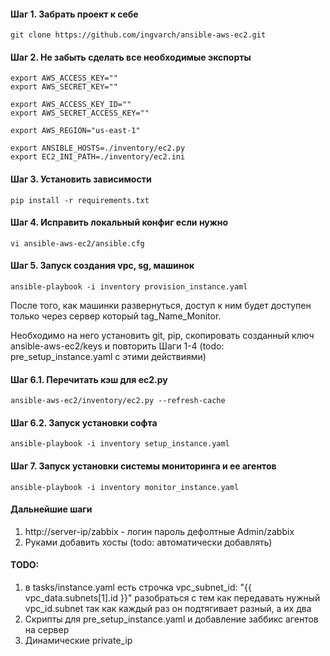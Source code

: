 #### Шаг 1. Забрать проект к себе

```
git clone https://github.com/ingvarch/ansible-aws-ec2.git
```

#### Шаг 2. Не забыть сделать все необходимые экспорты

```
export AWS_ACCESS_KEY=""
export AWS_SECRET_KEY=""

export AWS_ACCESS_KEY_ID=""
export AWS_SECRET_ACCESS_KEY=""

export AWS_REGION="us-east-1"

export ANSIBLE_HOSTS=./inventory/ec2.py
export EC2_INI_PATH=./inventory/ec2.ini
```

#### Шаг 3. Установить зависимости

```
pip install -r requirements.txt
```

#### Шаг 4. Исправить локальный конфиг если нужно

```
vi ansible-aws-ec2/ansible.cfg
```

#### Шаг 5. Запуск создания vpc, sg, машинок

```
ansible-playbook -i inventory provision_instance.yaml
```

После того, как машинки развернуться, доступ к ним будет доступен только
через сервер который tag_Name_Monitor.

Необходимо на него установить git, pip, скопировать созданный ключ
ansible-aws-ec2/keys и повторить Шаги 1-4
(todo: pre_setup_instance.yaml с этими действиями)

#### Шаг 6.1. Перечитать кэш для ec2.py

```
ansible-aws-ec2/inventory/ec2.py --refresh-cache
```

#### Шаг 6.2. Запуск установки софта

```
ansible-playbook -i inventory setup_instance.yaml
```

#### Шаг 7. Запуск установки системы мониторинга и ее агентов

```
ansible-playbook -i inventory monitor_instance.yaml
```

#### Дальнейшие шаги

1. http://server-ip/zabbix - логин пароль дефолтные Admin/zabbix
2. Руками добавить хосты (todo: автоматически добавлять)

#### TODO:

1. в tasks/instance.yaml есть строчка vpc_subnet_id: "{{ vpc_data.subnets[1].id }}" разобраться с тем как передавать нужный vpc_id.subnet так как каждый раз он подтягивает разный, а их два
2. Скрипты для pre_setup_instance.yaml и добавление заббикс агентов на сервер
3. Динамические private_ip
